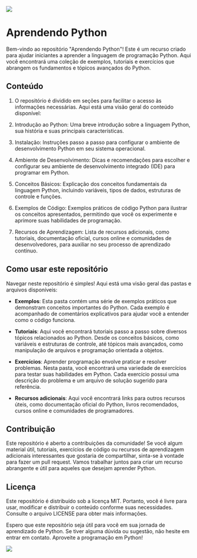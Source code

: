 <img src="https://media1.giphy.com/media/coxQHKASG60HrHtvkt/giphy.gif">

# Aprendendo Python

Bem-vindo ao repositório "Aprendendo Python"! Este é um recurso criado para ajudar iniciantes a aprender a linguagem de programação Python. Aqui você encontrará uma coleção de exemplos, tutoriais e exercícios que abrangem os fundamentos e tópicos avançados do Python.

## Conteúdo

1. O repositório é dividido em seções para facilitar o acesso às informações necessárias. Aqui está uma visão geral do conteúdo disponível:

2. Introdução ao Python: Uma breve introdução sobre a linguagem Python, sua história e suas principais características.

3. Instalação: Instruções passo a passo para configurar o ambiente de desenvolvimento Python em seu sistema operacional.

4. Ambiente de Desenvolvimento: Dicas e recomendações para escolher e configurar seu ambiente de desenvolvimento integrado (IDE) para programar em Python.

5. Conceitos Básicos: Explicação dos conceitos fundamentais da linguagem Python, incluindo variáveis, tipos de dados, estruturas de controle e funções.

6. Exemplos de Código: Exemplos práticos de código Python para ilustrar os conceitos apresentados, permitindo que você os experimente e aprimore suas habilidades de programação.

7. Recursos de Aprendizagem: Lista de recursos adicionais, como tutoriais, documentação oficial, cursos online e comunidades de desenvolvedores, para auxiliar no seu processo de aprendizado contínuo.

## Como usar este repositório

Navegar neste repositório é simples! Aqui está uma visão geral das pastas e arquivos disponíveis:

- **Exemplos**: Esta pasta contém uma série de exemplos práticos que demonstram conceitos importantes do Python. Cada exemplo é acompanhado de comentários explicativos para ajudar você a entender como o código funciona.

- **Tutoriais**: Aqui você encontrará tutoriais passo a passo sobre diversos tópicos relacionados ao Python. Desde os conceitos básicos, como variáveis e estruturas de controle, até tópicos mais avançados, como manipulação de arquivos e programação orientada a objetos.

- **Exercícios**: Aprender programação envolve praticar e resolver problemas. Nesta pasta, você encontrará uma variedade de exercícios para testar suas habilidades em Python. Cada exercício possui uma descrição do problema e um arquivo de solução sugerido para referência.

- **Recursos adicionais**: Aqui você encontrará links para outros recursos úteis, como documentação oficial do Python, livros recomendados, cursos online e comunidades de programadores.

## Contribuição

Este repositório é aberto a contribuições da comunidade! Se você algum material útil, tutoriais, exercícios de código ou recursos de aprendizagem adicionais interessantes que gostaria de compartilhar, sinta-se à vontade para fazer um pull request. Vamos trabalhar juntos para criar um recurso abrangente e útil para aqueles que desejam aprender Python.

## Licença

Este repositório é distribuído sob a licença MIT. Portanto, você é livre para usar, modificar e distribuir o conteúdo conforme suas necessidades. Consulte o arquivo LICENSE para obter mais informações.

Espero que este repositório seja útil para você em sua jornada de aprendizado de Python. Se tiver alguma dúvida ou sugestão, não hesite em entrar em contato. Aproveite a programação em Python!

<img src="https://149363046.v2.pressablecdn.com/wp-content/uploads/2020/11/SEO_10-Dev_python-.jpg">

# 
